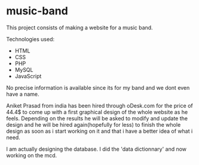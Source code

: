 music-band
==========

This project consists of making a website for a music band.

Technologies used:
- HTML
- CSS
- PHP
- MySQL
- JavaScript

No precise information is available since its for my band and we dont even have a name.

Aniket Prasad from india has been hired through oDesk.com for the price of 44.4$ to come up with a first graphical design of the whole website
as he feels. Depending on the results he will be asked to modify and update the design and he will be hired again(hopefully for less)
to finish the whole design as soon as i start working on it and that i have a better idea of what i need.

I am actually designing the database. I did the 'data dictionnary' and now working on the mcd.
